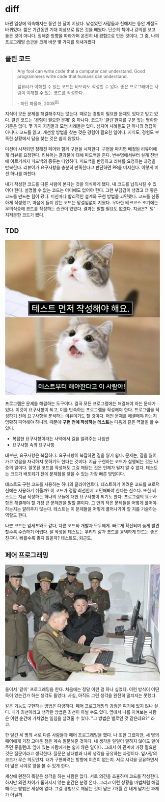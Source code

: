 # diff

바뀐 일상에 익숙해지는 동안 한 달이 지났다. 낯설었던 사람들과 친해지는 동안 계절도 바뀌었다. 짧은 기간동안 기대 이상으로 많은 것을 배웠다. 단순히 책이나 강의를 보고 들은 것이 아니다. 정해준 방향을 따라가며 온전히 내 경험으로 만든 것이다. 그 중, 나의 프로그래밍 습관을 크게 바꾼 몇 가지를 되새겨봤다.

## 클린 코드

> Any fool can write code that a computer can understand. Good programmers write code that humans can understand.
>
> 컴퓨터가 이해할 수 있는 코드는 바보라도 작성할 수 있다. 좋은 프로그래머는 사람이 이해할 수 있는 코드를 작성한다.
>
> \- 마틴 파울러, 2008<sup>[[1]][martin-fowler-quote]</sup>

지식이 모든 문제를 해결해주지는 않는다. 때로는 경험이 필요한 문제도 있다고 믿고 있다. 클린 코드는 '경험이 필요한 문제' 중 하나다. 코드가 '클린'한지를 구분 짓는 명확한 기준은 없다. 몇 가지 지침들과 모범 사례들만 있다. 심지어 사례들도 단 하나의 정답이 아니다. 코드를 읽고, 개선할 방법을 찾는 것은 경험이 필요한 일이다. 지식도, 경험도 부족한 상황에서 답을 찾는 것은 쉽지 않았다.

미션이 시작되면 정해진 페어와 함께 구현을 시작한다. 구현을 마치면 배정된 리뷰어에게 리뷰를 요청한다. 리뷰어는 결과물에 대해 피드백을 준다. 변수명에서부터 설계 전반에 이르기까지 피드백의 종류는 다양하다. 피드백을 반영하고 리뷰를 요청하는 과정을 반복한다. 리뷰어가 요구사항을 충분히 만족한다고 판단하면 PR을 머지한다. 이렇게 미션 하나를 마친다.

내가 작성한 코드를 다른 사람이 본다는 것을 의식하게 됐다. 내 코드를 납득시킬 수 있어야 한다. 설명할 수 없는 코드는 어디에도 없어야 한다. 그런 부담감이 생겼고 더 좋은 코드를 만드는 힘이 됐다. 미션마다 합리적인 설계와 구현 방법을 고민했다. 코드를 신중하게 작성했고, 마음에 들지 않는 코드는 망설임없이 지웠다. 우아한 테크코스 초기에는 무의식중에 코드를 작성하는 습관이 있었다. 결과는 말할 필요도 없겠다. 지금은? '덜' 지저분한 코드가 됐다.

## TDD

![테스트부터 작성해야 해요][img-test-first]

프로그램은 문제를 해결하는 도구이다. 결국 모든 프로그램에는 해결해야 하는 문제가 있다. 이것이 요구사항이 되고, 이를 만족하는 프로그램을 작성해야 한다. 프로그램을 작성하기 전에 요구사항을 분석하는 이유이기도 할 것이다. 어떤 문제를 해결해야 하는지 명확히 파악해야 하니까. 때문에 **구현 전에 작성하는 테스트**는 다음과 같은 역할을 할 수 있다.

* 복잡한 요구사항이라는 사막에서 길을 알려주는 나침반
* 요구사항 속의 요구사항

대부분, 요구사항은 복잡하다. 요구사항이 복잡하면 길을 잃기 쉽다. 문제는, 길을 잃어가고 있음을 자각하지 못하기도 한다는 것이다. 지금 구현하는 코드가 실행되는 것은 나중의 일이다. 잘못된 코드를 작성해도 그걸 깨닫는 것은 언제가 될지 알 수 없다. 테스트는 코드가 배포되기 전에 문제점을 찾을 수 있는 가장 빠른 방법이다.

테스트도 구현 코드를 사용하는 하나의 클라이언트다. 테스트하기 어려운 코드를 프로덕션에는 사용하기 쉬울까? 이 코드가 정말 최선인지 고민해봐야 한다는 신호다. 또한 테스트는 지금 작성하는 하나의 모듈에 대한 요구사항이 되기도 한다. 프로그램의 요구사항은 해결해야 할 가장 큰 문제만을 말할 뿐이다. 그 안의 작은 문제들을 어떻게 풀어야 하는지는 알려주지 않는다. 테스트는 이 문제들을 어떻게 풀어나가야 할 지를 기술하는 역할도 한다.

나쁜 코드는 암세포와도 같다, 다른 코드와 개발자 모두에게. 빠르게 확산되며 늦게 발견할수록 수습하기 어렵다. 잘 작성된 테스트는 우리의 삶과 코드를 윤택하게 만드는 좋은 친구다. 빠를수록 좋지 않을까? 테스트도, 퇴근도.

## 페어 프로그래밍

![페어 프로그래밍][img-pair-programming]

둘이서 '같이' 프로그래밍을 한다. 처음에는 정말 이런 걸 하나 싶었다. 이런 방식이 어떤 득이 있는건가 하는 생각도 들었다. 사실, 아직도 그런 생각을 완전히 떨치지는 못했다.

같은 기능도 구현하는 방법은 다양하다. 페어 프로그래밍의 강점은 여기에 있지 않나 싶다. 내가 최선이라고 생각한 방법은 최선이 아닐 수도 있다. 옆에서 나를 지켜보는 사람은 이런 순간에 가차없는 일침을 날려줄 수 있다. "그 방법은 별로인 것 같은데요?" 라고.

한 달간 세 명의 서로 다른 사람들과 페어 프로그래밍을 했다. 나 또한 그랬지만, 세 명의 페어에게 가장 고마운 점은 계속 질문해준 것이다. 내 생각을 일일이 말하지 않아도 알아주면 좋을텐데. 옆에 있는 사람에게는 쉽지 않은 일이다. 그래서 이 관계에 가장 필요한 것은 질문이라고 생각한다. 질문은 상대방과 나의 생각을 공유하는 과정이다. 옆사람의 코드가 무슨 의도인지. 내가 구현하려는 방향에 이견이 없는지. 서로 시각을 공유하면서 더 넓은 시야로 앞을 볼 수 있게 한다.

세상에 완전히 똑같은 생각을 하는 사람은 없다. 서로 의견을 조율하며 코드를 작성한다. 하지만 의견 차이가 좁혀지지 않는 순간은 분명 온다. 그리고 이런 상황을 마법처럼 해결해주는 방법은 세상에 없다. 그걸 경험으로 깨닫는 것이 남은 7개월 간 내게 남겨진 과제가 아닐까.


[martin-fowler-quote]: https://en.wikiquote.org/wiki/Martin_Fowler

[img-test-first]: img/test_first!.png
[img-pair-programming]: img/pair-programming.jpg